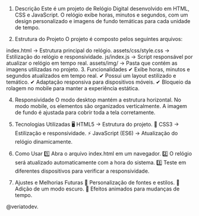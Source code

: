 1. Descrição
Este é um projeto de Relógio Digital desenvolvido em HTML, CSS e JavaScript. O relógio exibe horas, minutos e segundos, com um design personalizado e imagens de fundo temáticas para cada unidade de tempo.

2. Estrutura do Projeto
O projeto é composto pelos seguintes arquivos:

index.html → Estrutura principal do relógio.
assets/css/style.css → Estilização do relógio e responsividade.
js/index.js → Script responsável por atualizar o relógio em tempo real.
assets/img/ → Pasta que contém as imagens utilizadas no projeto.
3. Funcionalidades
✔ Exibe horas, minutos e segundos atualizados em tempo real.
✔ Possui um layout estilizado e temático.
✔ Adaptação responsiva para dispositivos móveis.
✔ Bloqueio da rolagem no mobile para manter a experiência estática.

4. Responsividade
O modo desktop mantém a estrutura horizontal.
No modo mobile, os elementos são organizados verticalmente.
A imagem de fundo é ajustada para cobrir toda a tela corretamente.
5. Tecnologias Utilizadas
🖥 HTML5 → Estrutura do projeto.
🎨 CSS3 → Estilização e responsividade.
⚡ JavaScript (ES6) → Atualização do relógio dinamicamente.

6. Como Usar
1️⃣ Abra o arquivo index.html em um navegador.
2️⃣ O relógio será atualizado automaticamente com a hora do sistema.
3️⃣ Teste em diferentes dispositivos para verificar a responsividade.

7. Ajustes e Melhorias Futuras
🔹 Personalização de fontes e estilos.
🔹 Adição de um modo escuro.
🔹 Efeitos animados para mudanças de tempo.


@veriatodev.
